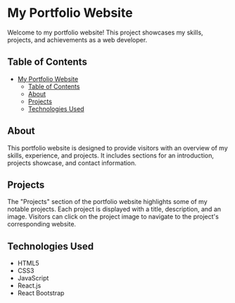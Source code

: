 # My Portfolio Website

Welcome to my portfolio website! This project showcases my skills, projects, and achievements as a web developer.

## Table of Contents

- [My Portfolio Website](#my-portfolio-website)
  - [Table of Contents](#table-of-contents)
  - [About](#about)
  - [Projects](#projects)
  - [Technologies Used](#technologies-used)

## About

This portfolio website is designed to provide visitors with an overview of my skills, experience, and projects. It includes sections for an introduction, projects showcase, and contact information.

## Projects

The "Projects" section of the portfolio website highlights some of my notable projects. Each project is displayed with a title, description, and an image. Visitors can click on the project image to navigate to the project's corresponding website.

## Technologies Used

- HTML5
- CSS3
- JavaScript
- React.js
- React Bootstrap

